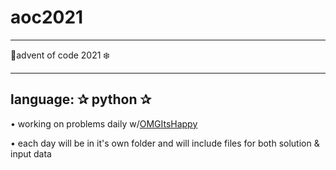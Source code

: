 # aoc2021
___
🎄advent of code 2021 ❄️
___

## language: ✰ python ✰

• working on problems daily w/[OMGItsHappy](https://github.com/OMGItsHappy)

• each day will be in it's own folder and will include files for both solution & input data

